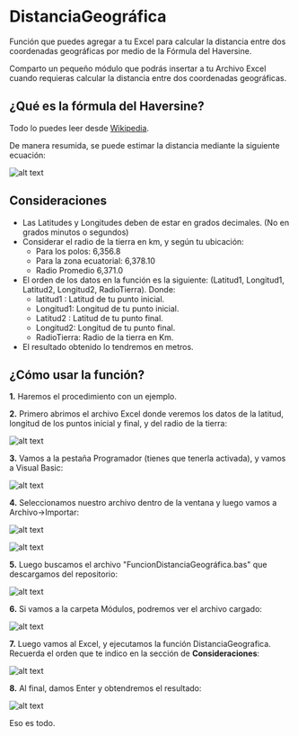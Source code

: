 # DistanciaGeográfica
Función que puedes agregar a tu Excel para calcular la distancia entre dos coordenadas geográficas por medio de la Fórmula del Haversine.

Comparto un pequeño módulo que podrás insertar a tu Archivo Excel cuando requieras calcular la distancia entre dos coordenadas geográficas. 

## ¿Qué es la fórmula del Haversine?

Todo lo puedes leer desde [Wikipedia](https://es.wikipedia.org/wiki/Fórmula_del_haversine).

De manera resumida, se puede estimar la distancia mediante la siguiente ecuación:

![alt text](https://github.com/jmacalupur/DistanciaGeografica/blob/develop/imagenes/haversineFormula.png)


## Consideraciones

- Las Latitudes y Longitudes deben de estar en grados decimales. (No en grados minutos o segundos)
- Considerar el radio de la tierra en km, y según tu ubicación:
    - Para los polos: 6,356.8 
    - Para la zona ecuatorial: 6,378.10
    - Radio Promedio 6,371.0
- El orden de los datos en la función es la siguiente: (Latitud1, Longitud1, Latitud2, Longitud2, RadioTierra). Donde:
    - latitud1 : Latitud de tu punto inicial.
    - Longitud1: Longitud de tu punto inicial.
    - Latitud2 : Latitud de tu punto final.
    - Longitud2: Longitud de tu punto final.
    - RadioTierra: Radio de la tierra en Km.
- El resultado obtenido lo tendremos en metros.

## ¿Cómo usar la función?

**1.** Haremos el procedimiento con un ejemplo.


**2.** Primero abrimos el archivo Excel donde veremos los datos de la latitud, longitud de los puntos inicial y final, y del radio de la tierra: 

![alt text](https://github.com/jmacalupur/DistanciaGeografica/blob/develop/imagenes/jmacalupurDistanciaGeografica_1.PNG)



**3.** Vamos a la pestaña Programador (tienes que tenerla activada), y vamos a Visual Basic:

![alt text](https://github.com/jmacalupur/DistanciaGeografica/blob/develop/imagenes/jmacalupurDistanciaGeografica_2.PNG)



**4.** Seleccionamos nuestro archivo dentro de la ventana y luego vamos a Archivo->Importar:

![alt text](https://github.com/jmacalupur/DistanciaGeografica/blob/develop/imagenes/jmacalupurDistanciaGeografica_3.PNG)

![alt text](https://github.com/jmacalupur/DistanciaGeografica/blob/develop/imagenes/jmacalupurDistanciaGeografica_4.PNG)



**5.** Luego buscamos el archivo "FuncionDistanciaGeográfica.bas" que descargamos del repositorio:

![alt text](https://github.com/jmacalupur/DistanciaGeografica/blob/develop/imagenes/jmacalupurDistanciaGeografica_5.PNG)



**6.** Si vamos a la carpeta Módulos, podremos ver el archivo cargado:

![alt text](https://github.com/jmacalupur/DistanciaGeografica/blob/develop/imagenes/jmacalupurDistanciaGeografica_6.PNG)



**7.** Luego vamos al Excel, y ejecutamos la función DistanciaGeografica. Recuerda el orden que te indico en la sección de **Consideraciones**:

![alt text](https://github.com/jmacalupur/DistanciaGeografica/blob/develop/imagenes/jmacalupurDistanciaGeografica_7.PNG)



**8.** Al final, damos Enter y obtendremos el resultado:

![alt text](https://github.com/jmacalupur/DistanciaGeografica/blob/develop/imagenes/jmacalupurDistanciaGeografica_8.PNG)


Eso es todo. 


